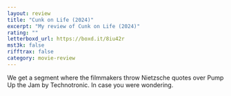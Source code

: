```yaml
---
layout: review
title: "Cunk on Life (2024)"
excerpt: "My review of Cunk on Life (2024)"
rating: ""
letterboxd_url: https://boxd.it/8iu42r
mst3k: false
rifftrax: false
category: movie-review
---
```


We get a segment where the filmmakers throw Nietzsche quotes over Pump Up the Jam by Technotronic. In case you were wondering.
